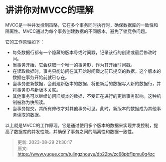 # 讲讲你对MVCC的理解

<font style="color:rgb(36, 41, 47);">MVCC是一种并发控制策略，它在多个事务同时执行时，确保数据库的一致性和隔离性。MVCC通过为每个事务创建数据的不同版本，避免了锁竞争问题。</font>

<font style="color:rgb(36, 41, 47);">它的工作原理如下：</font>

+ <font style="color:rgb(36, 41, 47);">每条数据行都有一个隐藏的版本号或时间戳，记录该行的创建或最后修改时间。</font>
+ <font style="color:rgb(36, 41, 47);">当事务开始，它会获取一个唯一的事务ID，作为其开始时间戳。</font>
+ <font style="color:rgb(36, 41, 47);">在读取数据时，事务只能访问在其开始时间戳之前已提交的数据。这个版本的数据在事务开始前就已存在。</font>
+ <font style="color:rgb(36, 41, 47);">当事务更新数据，会创建新版本的数据，将更新后的数据写入新的数据行，并将事务ID与新版本关联。</font>
+ <font style="color:rgb(36, 41, 47);">其他事务可以继续访问旧版本的数据，不受正在进行的更新事务影响。这种机制被称为快照读。</font>
+ <font style="color:rgb(36, 41, 47);">当事务提交，其所有修改才对其他事务可见。此时，新版本的数据成为其他事务读取的数据。	</font>

<font style="color:rgb(36, 41, 47);">以上就是MVCC的工作原理。它是</font>通过使用多个版本的数据来实现并发控制，提高了数据库的并发性能，并确保了事务之间的隔离性和数据一致性。



> 更新: 2023-08-29 21:30:17  
> 原文: <https://www.yuque.com/tulingzhouyu/db22bv/zc68pbf1pmu0g4zc>